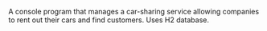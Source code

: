 A console program that manages a car-sharing service allowing companies to rent out their cars and find customers. Uses H2 database.
